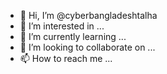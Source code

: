 - 👋 Hi, I’m @cyberbangladeshtalha
- 👀 I’m interested in ...
- 🌱 I’m currently learning ...
- 💞️ I’m looking to collaborate on ...
- 📫 How to reach me ...

<!---
cyberbangladeshtalha/cyberbangladeshtalha is a ✨ special ✨ repository because its `README.md` (this file) appears on your GitHub profile.
You can click the Preview link to take a look at your changes.
--->
